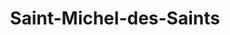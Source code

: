 ---
title: Saint-Michel-des-Saints
url: /saint-michel-des-saints/
latitude: 46.671
longitude: -73.914
---